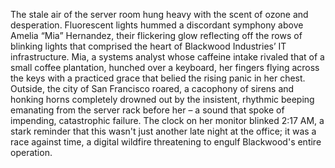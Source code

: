 The stale air of the server room hung heavy with the scent of ozone and desperation.  Fluorescent lights hummed a discordant symphony above Amelia “Mia” Hernandez, their flickering glow reflecting off the rows of blinking lights that comprised the heart of Blackwood Industries’ IT infrastructure.  Mia, a systems analyst whose caffeine intake rivaled that of a small coffee plantation, hunched over a keyboard, her fingers flying across the keys with a practiced grace that belied the rising panic in her chest.  Outside, the city of San Francisco roared, a cacophony of sirens and honking horns completely drowned out by the insistent, rhythmic beeping emanating from the server rack before her – a sound that spoke of impending, catastrophic failure.  The clock on her monitor blinked 2:17 AM, a stark reminder that this wasn't just another late night at the office; it was a race against time, a digital wildfire threatening to engulf Blackwood's entire operation.
